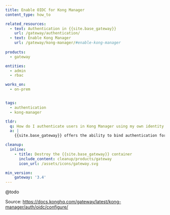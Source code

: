 ```yaml
---
title: Enable OIDC for Kong Manager
content_type: how_to

related_resources:
  - text: Authentication in {{site.base_gateway}}
    url: /gateway/authentication/
  - text: Enable Kong Manager
    url: /gateway/kong-manager/#enable-kong-manager
    
products:
  - gateway

entities:
  - admin
  - rbac

works_on:
  - on-prem


tags:
  - authentication
  - kong-manager

tldr: 
  q: How do I authenticate users in Kong Manager using my own identity provider?
  a: |
    {{site.base_gateway}} offers the ability to bind authentication for Kong Manager admins to an organization’s OpenID Connect Identity Provider using the OpenID Connect Plugin.

cleanup:
  inline:
    - title: Destroy the {{site.base_gateway}} container
      include_content: cleanup/products/gateway
      icon_url: /assets/icons/gateway.svg

min_version:
    gateway: '3.4'
---
```



@todo

Source: https://docs.konghq.com/gateway/latest/kong-manager/auth/oidc/configure/